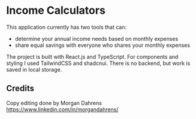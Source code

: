 # Income Calculators

This application currently has two tools that can:

- determine your annual income needs based on monthly expenses
- share equal savings with everyone who shares your monthly expenses

The project is built with React.js and TypeScript. For components and styling I used TailwindCSS and shadcnui. There is no backend, but work is saved in local storage.

## Credits

Copy editing done by Morgan Dahrens
https://www.linkedin.com/in/morgandahrens/
